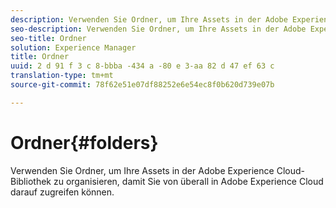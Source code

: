 ```yaml
---
description: Verwenden Sie Ordner, um Ihre Assets in der Adobe Experience Cloud-Bibliothek zu organisieren, damit Sie von überall in Adobe Experience Cloud darauf zugreifen können.
seo-description: Verwenden Sie Ordner, um Ihre Assets in der Adobe Experience Cloud-Bibliothek zu organisieren, damit Sie von überall in Adobe Experience Cloud darauf zugreifen können.
seo-title: Ordner
solution: Experience Manager
title: Ordner
uuid: 2 d 91 f 3 c 8-bbba -434 a -80 e 3-aa 82 d 47 ef 63 c
translation-type: tm+mt
source-git-commit: 78f62e51e07df88252e6e54ec8f0b620d739e07b

---
```



# Ordner{#folders}

Verwenden Sie Ordner, um Ihre Assets in der Adobe Experience Cloud-Bibliothek zu organisieren, damit Sie von überall in Adobe Experience Cloud darauf zugreifen können.

